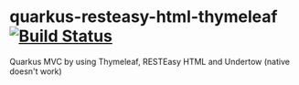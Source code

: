 # quarkus-resteasy-html-thymeleaf [![Build Status](https://travis-ci.org/daggerok/quarkus-thymeleaf-mvc.svg?branch=master)](https://travis-ci.org/daggerok/quarkus-thymeleaf-mvc)
Quarkus MVC by using Thymeleaf, RESTEasy HTML and Undertow (native doesn't work)

